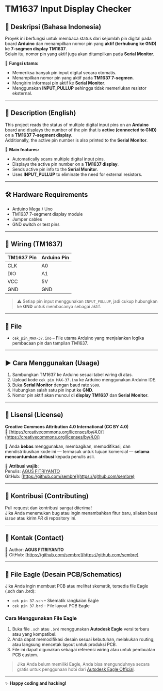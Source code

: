# TM1637 Input Display Checker

## 📌 Deskripsi (Bahasa Indonesia)

Proyek ini berfungsi untuk membaca status dari sejumlah pin digital pada board **Arduino** dan menampilkan nomor pin yang **aktif (terhubung ke GND)** ke **7-segmen display TM1637**.  
Selain itu, nomor pin yang aktif juga akan ditampilkan pada **Serial Monitor**.

🔌 **Fungsi utama:**
- Memeriksa banyak pin input digital secara otomatis.
- Menampilkan nomor pin yang aktif pada **TM1637 7-segmen**.
- Mengirim informasi pin aktif ke **Serial Monitor**.
- Menggunakan **INPUT_PULLUP** sehingga tidak memerlukan resistor eksternal.

---

## 📘 Description (English)

This project reads the status of multiple digital input pins on an **Arduino** board and displays the number of the pin that is **active (connected to GND)** on a **TM1637 7-segment display**.  
Additionally, the active pin number is also printed to the **Serial Monitor**.

🔌 **Main features:**
- Automatically scans multiple digital input pins.
- Displays the active pin number on a **TM1637 display**.
- Sends active pin info to the **Serial Monitor**.
- Uses **INPUT_PULLUP** to eliminate the need for external resistors.

---

## 🛠️ Hardware Requirements

- Arduino Mega / Uno  
- TM1637 7-segment display module  
- Jumper cables  
- GND switch or test pins  

---

## 🔌 Wiring (TM1637)

| TM1637 Pin | Arduino Pin |
|------------|--------------|
| CLK        | A0           |
| DIO        | A1           |
| VCC        | 5V           |
| GND        | GND          |

> ⚠️ Setiap pin input menggunakan `INPUT_PULLUP`, jadi cukup hubungkan ke **GND** untuk membacanya sebagai aktif.

---

## 📁 File

- `cek_pin_MAX-37.ino` – File utama Arduino yang menjalankan logika pembacaan pin dan tampilan TM1637.

---

## ▶️ Cara Menggunakan (Usage)

1. Sambungkan TM1637 ke Arduino sesuai tabel wiring di atas.  
2. Upload kode `cek_pin_MAX-37.ino` ke Arduino menggunakan Arduino IDE.  
3. Buka **Serial Monitor** dengan baud rate `9600`.  
4. Hubungkan salah satu pin input ke **GND**.  
5. Nomor pin aktif akan muncul di **display TM1637** dan **Serial Monitor**.

---

## 📜 Lisensi (License)

**Creative Commons Attribution 4.0 International (CC BY 4.0)**  
🔗 [https://creativecommons.org/licenses/by/4.0/](https://creativecommons.org/licenses/by/4.0/)

📌 Anda **bebas** menggunakan, membagikan, memodifikasi, dan mendistribusikan kode ini — termasuk untuk tujuan komersial — **selama mencantumkan atribusi** kepada penulis asli.

📎 **Atribusi wajib:**  
Penulis: [AGUS FITRIYANTO](https://github.com/sembre)  
GitHub: [https://github.com/sembre](https://github.com/sembre)

---

## 🤝 Kontribusi (Contributing)

Pull request dan kontribusi sangat diterima!  
Jika Anda menemukan bug atau ingin menambahkan fitur baru, silakan buat *issue* atau kirim *PR* di repository ini.

---

## 📧 Kontak (Contact)

📍 Author: **AGUS FITRIYANTO**  
🔗 GitHub: [https://github.com/sembre](https://github.com/sembre)  

---
## 🦅 File Eagle (Desain PCB/Schematics)

Jika Anda ingin membuat PCB atau melihat skematik, tersedia file Eagle (.sch dan .brd):

- `cek pin 37.sch` – Skematik rangkaian Eagle
- `cek pin 37.brd` – File layout PCB Eagle

### Cara Menggunakan File Eagle

1. Buka file `.sch` atau `.brd` menggunakan **Autodesk Eagle** versi terbaru atau yang kompatibel.
2. Anda dapat memodifikasi desain sesuai kebutuhan, melakukan routing, atau langsung mencetak layout untuk produksi PCB.
3. File ini dapat digunakan sebagai referensi wiring atau untuk pembuatan PCB custom.

> Jika Anda belum memiliki Eagle, Anda bisa mengunduhnya secara gratis untuk penggunaan hobi dari [Autodesk Eagle Official](https://www.autodesk.com/products/eagle/free-download).

---

✨ **Happy coding and hacking!**

